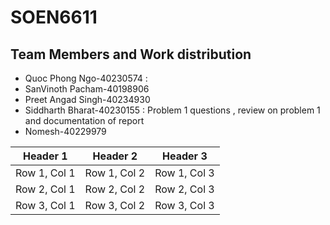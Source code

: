 # SOEN6611
## Team Members and Work distribution
* Quoc Phong Ngo-40230574 :
* SanVinoth Pacham-40198906  
* Preet Angad Singh-40234930
* Siddharth Bharat-40230155   : Problem 1 questions , review on problem 1 and documentation of report
* Nomesh-40229979

| Header 1 | Header 2 | Header 3 |
|----------|----------|----------|
| Row 1, Col 1 | Row 1, Col 2 | Row 1, Col 3 |
| Row 2, Col 1 | Row 2, Col 2 | Row 2, Col 3 |
| Row 3, Col 1 | Row 3, Col 2 | Row 3, Col 3 |

